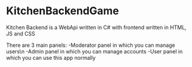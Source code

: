 # KitchenBackendGame
Kitchen Backend is a WebApi written in C# with frontend written in HTML, JS and CSS

There are 3 main panels:
  -Moderator panel in which you can manage users\n
  -Admin panel in which you can manage accounts
  -User panel in which you can use this app normally
